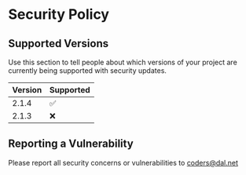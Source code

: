 # Security Policy

## Supported Versions

Use this section to tell people about which versions of your project are
currently being supported with security updates.

| Version | Supported          |
| ------- | ------------------ |
| 2.1.4   | :white_check_mark: |
| 2.1.3   | :x:                |

## Reporting a Vulnerability

Please report all security concerns or vulnerabilities to coders@dal.net
